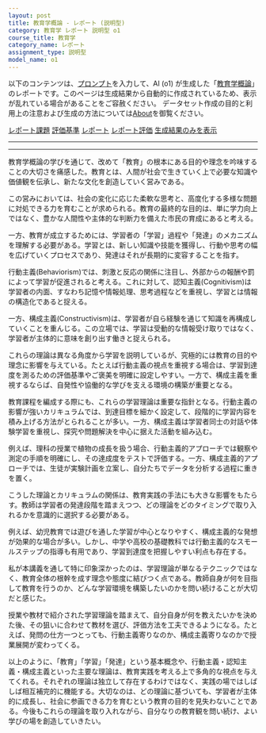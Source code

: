 ```yaml
---
layout: post
title: 教育学概論 - レポート (説明型)
category: 教育学 レポート 説明型 o1
course_title: 教育学
category_name: レポート
assignment_type: 説明型
model_name: o1
---
```


以下のコンテンツは、[プロンプト](https://github.com/takedatoshiyuki/synthetic_assignments/tree/main/generated/教育学/o1/prompt_レポート-説明型.md)を入力して、AI (o1) が生成した「[教育学概論](/contents/教育学/)」のレポートです。このページは生成結果から自動的に作成されているため、表示が乱れている場合があることをご容赦ください。
データセット作成の目的と利用上の注意および生成の方法については[About](/About)を御覧ください。

[レポート課題](../レポート課題-説明型)
[評価基準](../評価基準-説明型)
[レポート](../レポート-説明型)
[レポート評価](../レポート評価-説明型)
[生成結果のみを表示](https://github.com/takedatoshiyuki/synthetic_assignments/tree/main/generated/教育学/o1/レポート-説明型.md)
  

***
***
  
教育学概論の学びを通じて、改めて「教育」の根本にある目的や理念を吟味することの大切さを痛感した。教育とは、人間が社会で生きていく上で必要な知識や価値観を伝承し、新たな文化を創造していく営みである。

この営みにおいては、社会の変化に応じた柔軟な思考と、高度化する多様な問題に対処できる力を育むことが求められる。教育の最終的な目的は、単に学力向上ではなく、豊かな人間性や主体的な判断力を備えた市民の育成にあると考える。

一方、教育が成立するためには、学習者の「学習」過程や「発達」のメカニズムを理解する必要がある。学習とは、新しい知識や技能を獲得し、行動や思考の幅を広げていくプロセスであり、発達はそれが長期的に変容することを指す。

行動主義(Behaviorism)では、刺激と反応の関係に注目し、外部からの報酬や罰によって学習が促進されると考える。これに対して、認知主義(Cognitivism)は学習者の内面、すなわち記憶や情報処理、思考過程などを重視し、学習とは情報の構造化であると捉える。

一方、構成主義(Constructivism)は、学習者が自ら経験を通じて知識を再構成していくことを重んじる。この立場では、学習は受動的な情報受け取りではなく、学習者が主体的に意味を創り出す働きと捉えられる。

これらの理論は異なる角度から学習を説明しているが、究極的には教育の目的や理念に影響を与えている。たとえば行動主義の視点を重視する場合は、学習到達度を測るための評価基準やご褒美を明確に設定しやすい。一方で、構成主義を重視するならば、自発性や協働的な学びを支える環境の構築が重要となる。

教育課程を編成する際にも、これらの学習理論は重要な指針となる。行動主義の影響が強いカリキュラムでは、到達目標を細かく設定して、段階的に学習内容を積み上げる方法がとられることが多い。一方、構成主義は学習者同士の対話や体験学習を重視し、探究や問題解決を中心に据えた活動を組み込む。

例えば、理科の授業で植物の成長を扱う場合、行動主義的アプローチでは観察や測定の手順を明確にし、その達成度をテストで評価する。一方、構成主義的アプローチでは、生徒が実験計画を立案し、自分たちでデータを分析する過程に重きを置く。

こうした理論とカリキュラムの関係は、教育実践の手法にも大きな影響をもたらす。教師は学習者の発達段階を踏まえつつ、どの理論をどのタイミングで取り入れるかを意識的に選択する必要がある。

例えば、幼児教育では遊びを通した学習が中心となりやすく、構成主義的な発想が効果的な場合が多い。しかし、中学や高校の基礎教科では行動主義的なスモールステップの指導も有用であり、学習到達度を把握しやすい利点も存在する。

私が本講義を通して特に印象深かったのは、学習理論が単なるテクニックではなく、教育全体の根幹を成す理念や態度に結びつく点である。教師自身が何を目指して教育を行うのか、どんな学習環境を構築したいのかを問い続けることが大切だと感じた。

授業や教材で紹介された学習理論を踏まえて、自分自身が何を教えたいかを決めた後、その狙いに合わせて教材を選び、評価方法を工夫できるようになる。たとえば、発問の仕方一つとっても、行動主義寄りなのか、構成主義寄りなのかで授業展開が変わってくる。

以上のように、「教育」「学習」「発達」という基本概念や、行動主義・認知主義・構成主義といった主要な理論は、教育実践を考える上で多角的な視点を与えてくれる。それぞれの理論は独立して存在するわけではなく、実践の場ではしばしば相互補完的に機能する。大切なのは、どの理論に基づいても、学習者が主体的に成長し、社会に参画できる力を育むという教育の目的を見失わないことである。今後もこれらの理論を取り入れながら、自分なりの教育観を問い続け、よい学びの場を創造していきたい。
